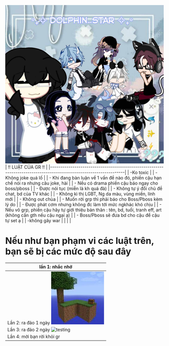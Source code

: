 ![testing](Images/Messenger_creation_1377172403569590.jpeg)
| !! LUẬT CỦA GR !!                                                                                                 |
|-------------------------------------------------------------------------------------------------------------------|
| -Ko toxic                                                                                                         |
| -Không joke quá lố                                                                                                |
| - Khi đang bàn luận về 1 vấn đề nào đó, phiền cậu hạn chế nói ra nhưng câu joke, hài                              |
| - Nếu có drama phiền cậu báo ngay cho boss/pboss                                                                  |
| -  Được nói tục (miễn là kh quá đà)                                                                               |
| - Không tự ý đổi chủ đề chat, bd của TV khác                                                                      |
| - Không kì thị LGBT, Ng da màu, vùng miền, lính mới                                                               |
| - Không out chùa                                                                                                  |
| - Muốn rời grp thì phải báo cho Boss/Pboss kèm lý do                                                              |
| - Được phát cơm nhưng không đc làm tới mức ngkhác khó chịu                                                        |
| - Nếu vô grp, phiền cậu hãy tự giới thiệu bản thân : tên, bd, tuổi, tranh eff, art (không cần gth nếu cậu ngại ạ) |
| - Boss/Pboss sẽ đưa bd cho cậu để cậu tự set ạ                                                                    |
| -không gây war                                                                                                    |
|                                                                                                                   |                                                                                               |
# Nếu như bạn phạm vi các luật trên, bạn sẽ bị các mức độ sau đây 
| lần 1: nhắc nhở                                                          |
|--------------------------------------------------------------------------|
| Lần 2: ra đảo 1 ngày ![testing](Images/t%E1%BA%A3i%20xu%E1%BB%91ng.jpeg) |
| Lần 3: ra đảo 2 ngày ![testing](https://i.imgur.com/DFpeu.jpg)           |
| Lần 4: mời bạn rời khỏi gr                                               |
